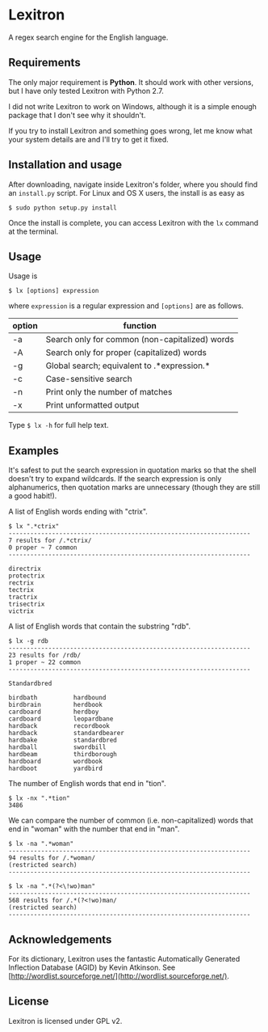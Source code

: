 Lexitron
==============================================================================

A regex search engine for the English language.


Requirements
------------------------------------------------------------------------------

The only major requirement is **Python**. It should work with other versions,
but I have only tested Lexitron with Python 2.7.

I did not write Lexitron to work on Windows, although it is a simple enough
package that I don't see why it shouldn't.

If you try to install Lexitron and something goes wrong, let me know what your
system details are and I'll try to get it fixed.


Installation and usage
------------------------------------------------------------------------------
After downloading, navigate inside Lexitron's folder, where you should find an
`install.py` script. For Linux and OS X users, the install is as easy as
```
$ sudo python setup.py install
```
Once the install is complete, you can access Lexitron with the `lx` command at
the terminal.

## Usage

Usage is

```
$ lx [options] expression
```

where `expression` is a regular expression and `[options]` are as follows.

 option | function
--------|-------------------------------------------------
   -a   | Search only for common (non-capitalized) words
   -A   | Search only for proper (capitalized) words
   -g   | Global search; equivalent to  .\*expression.\*
   -c   | Case-sensitive search
   -n   | Print only the number of matches
   -x   | Print unformatted output

Type `$ lx -h` for full help text.

## Examples

It's safest to put the search expression in quotation marks so that the shell
doesn't try to expand wildcards. If the search expression is only
alphanumerics, then quotation marks are unnecessary (though they are still a
good habit!).

A list of English words ending with "ctrix".
```
$ lx ".*ctrix"
-------------------------------------------------------------------
7 results for /.*ctrix/
0 proper ~ 7 common
-------------------------------------------------------------------

directrix
protectrix
rectrix
tectrix
tractrix
trisectrix
victrix
```

A list of English words that contain the substring "rdb".
```
$ lx -g rdb
-------------------------------------------------------------------
23 results for /rdb/
1 proper ~ 22 common
-------------------------------------------------------------------

Standardbred

birdbath          hardbound
birdbrain         herdbook
cardboard         herdboy
cardboard         leopardbane
hardback          recordbook
hardback          standardbearer
hardbake          standardbred
hardball          swordbill
hardbeam          thirdborough
hardboard         wordbook
hardboot          yardbird
```

The number of English words that end in "tion".
```
$ lx -nx ".*tion"
3486
```

We can compare the number of common (i.e. non-capitalized) words that end in
"woman" with the number that end in "man".
```
$ lx -na ".*woman"
-------------------------------------------------------------------
94 results for /.*woman/
(restricted search)
-------------------------------------------------------------------

$ lx -na ".*(?<\!wo)man"
-------------------------------------------------------------------
568 results for /.*(?<!wo)man/
(restricted search)
-------------------------------------------------------------------
```


Acknowledgements
------------------------------------------------------------------------------
For its dictionary, Lexitron uses the fantastic Automatically Generated
Inflection Database (AGID) by Kevin Atkinson. See
[http://wordlist.sourceforge.net/](http://wordlist.sourceforge.net/).


License
------------------------------------------------------------------------------
Lexitron is licensed under GPL v2.
